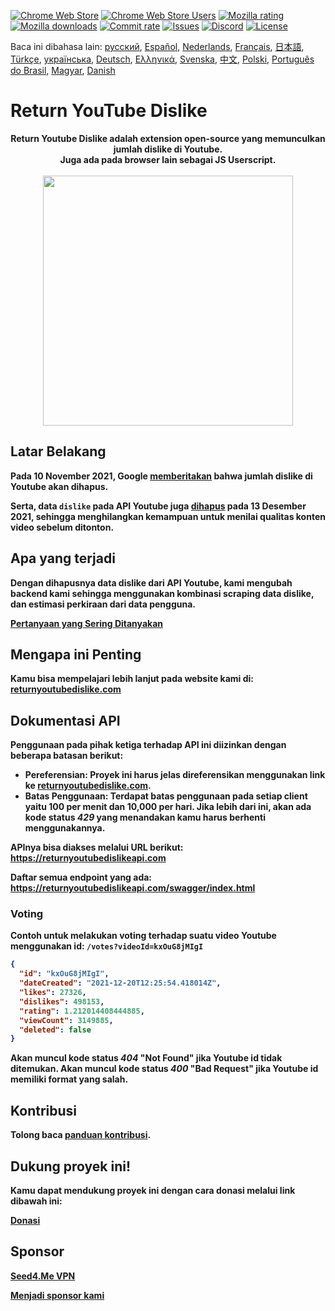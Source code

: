 [![Chrome Web Store](https://img.shields.io/chrome-web-store/stars/gebbhagfogifgggkldgodflihgfeippi?label=Chrome%20Rating&style=flat&logo=google)](https://chromewebstore.google.com/detail/return-youtube-dislike/gebbhagfogifgggkldgodflihgfeippi)
[![Chrome Web Store Users](https://img.shields.io/chrome-web-store/users/gebbhagfogifgggkldgodflihgfeippi?label=Chrome%20Users&style=flat&logo=google)](https://chromewebstore.google.com/detail/return-youtube-dislike/gebbhagfogifgggkldgodflihgfeippi)
[![Mozilla rating](https://img.shields.io/amo/stars/return-youtube-dislikes?label=Firefox%20Rating&style=flat&logo=firefox)](https://addons.mozilla.org/en-US/firefox/addon/return-youtube-dislikes/)
[![Mozilla downloads](https://img.shields.io/amo/users/return-youtube-dislikes?label=Firefox%20Users&style=flat&logo=firefox)](https://addons.mozilla.org/en-US/firefox/addon/return-youtube-dislikes/)
[![Commit rate](https://img.shields.io/github/commit-activity/m/Anarios/return-youtube-dislike?label=Commits&style=flat)](https://github.com/Anarios/return-youtube-dislike/commits/main)
[![Issues](https://img.shields.io/github/issues/Anarios/return-youtube-dislike?style=flat&label=Issues)](https://github.com/Anarios/return-youtube-dislike/issues)
[![Discord](https://img.shields.io/discord/909435648170160229?label=Discord&style=flat&logo=discord)](https://discord.gg/UMxyMmCgfF)
[![License](https://img.shields.io/badge/License-GPLv3-blue.svg?style=flat)](https://github.com/Anarios/return-youtube-dislike/blob/main/LICENSE)

Baca ini dibahasa lain: [русский](READMEru.md), [Español](READMEes.md), [Nederlands](READMEnl.md), [Français](READMEfr.md), [日本語](READMEja.md), [Türkçe](READMEtr.md), [українська](READMEuk.md), [Deutsch](READMEde.md), [Ελληνικά](READMEgr.md), [Svenska](READMEsv.md), [中文](READMEcn.md), [Polski](READMEpl.md), [Português do Brasil](READMEpt_BR.md), [Magyar](READMEhu.md), [Danish](READMEda.md)
# Return YouTube Dislike

<p align="center">
    <b>Return Youtube Dislike adalah extension open-source yang memunculkan jumlah dislike di Youtube.<br>
    Juga ada pada browser lain sebagai JS Userscript.<br><br>
    <img width="400px" src="https://user-images.githubusercontent.com/18729296/141743755-2be73297-250e-4cd1-ac93-8978c5a39d10.png"/>
</p>

## Latar Belakang

Pada 10 November 2021, Google [memberitakan](https://blog.youtube/news-and-events/update-to-youtube/) bahwa jumlah dislike di Youtube akan dihapus.

Serta, data `dislike` pada API Youtube juga [dihapus](https://support.google.com/youtube/thread/134791097/update-to-youtube-dislike-counts) pada 13 Desember 2021, sehingga menghilangkan kemampuan untuk menilai qualitas konten video sebelum ditonton.

## Apa yang terjadi

Dengan dihapusnya data dislike dari API Youtube, kami mengubah backend kami sehingga menggunakan kombinasi scraping data dislike, dan estimasi perkiraan dari data pengguna.

[Pertanyaan yang Sering Ditanyakan](https://github.com/Anarios/return-youtube-dislike/blob/main/Docs/FAQid.md)

## Mengapa ini Penting

Kamu bisa mempelajari lebih lanjut pada website kami di: [returnyoutubedislike.com](https://www.returnyoutubedislike.com/)

## Dokumentasi API

Penggunaan pada pihak ketiga terhadap API ini diizinkan dengan beberapa batasan berikut:

- **Pereferensian**: Proyek ini harus jelas direferensikan menggunakan link ke [returnyoutubedislike.com](https://returnyoutubedislike.com/).
- **Batas Penggunaan**: Terdapat batas penggunaan pada setiap client yaitu 100 per menit dan 10,000 per hari. Jika lebih dari ini, akan ada kode status _429_ yang menandakan kamu harus berhenti menggunakannya.

APInya bisa diakses melalui URL berikut:
https://returnyoutubedislikeapi.com

Daftar semua endpoint yang ada:
https://returnyoutubedislikeapi.com/swagger/index.html

### Voting

Contoh untuk melakukan voting terhadap suatu video Youtube menggunakan id:
`/votes?videoId=kxOuG8jMIgI`

```json
{
  "id": "kxOuG8jMIgI",
  "dateCreated": "2021-12-20T12:25:54.418014Z",
  "likes": 27326,
  "dislikes": 498153,
  "rating": 1.212014408444885,
  "viewCount": 3149885,
  "deleted": false
}
```

Akan muncul kode status _404_ "Not Found" jika Youtube id tidak ditemukan.
Akan muncul kode status _400_ "Bad Request" jika Youtube id memiliki format yang salah.

<!---
## API documentation

You can view all documentation on our website.
[https://returnyoutubedislike.com/documentation/](https://returnyoutubedislike.com/documentation/) -->

## Kontribusi

Tolong baca [panduan kontribusi](https://github.com/Anarios/return-youtube-dislike/blob/main/CONTRIBUTINGid.md).

## Dukung proyek ini!

Kamu dapat mendukung proyek ini dengan cara donasi melalui link dibawah ini:

[Donasi](https://returnyoutubedislike.com/donate)

## Sponsor

[Seed4.Me VPN](https://www.seed4.me/users/register?gift=ReturnYoutubeDislike)

[Menjadi sponsor kami](https://www.patreon.com/join/returnyoutubedislike/checkout?rid=8008601)

